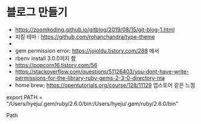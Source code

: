 # 블로그 만들기

- https://zoomkoding.github.io/gitblog/2019/08/15/git-blog-1.html
- 지킬 테마 : https://github.com/rohanchandra/type-theme
- 
- gem permission error: https://jojoldu.tistory.com/288 에서
- rbenv install 3.0.0까지 함
- https://popcorn16.tistory.com/56
- https://stackoverflow.com/questions/51126403/you-dont-have-write-permissions-for-the-library-ruby-gems-2-3-0-directory-ma
- home brew; https://opentutorials.org/course/128/11129 앱스토어 같은 느낌



export PATH = "/Users/hyeju/.gem/ruby/2.6.0/bin:/Users/hyeju/.gem/ruby/2.6.0/bin"

Path